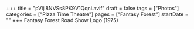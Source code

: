 +++
title = "pViji8NVSs8PK9V1Qqni.avif"
draft = false
tags = ["Photos"]
categories = ["Pizza Time Theatre"]
pages = ["Fantasy Forest"]
startDate = ""
+++
Fantasy Forest Road Show Logo (1975)

